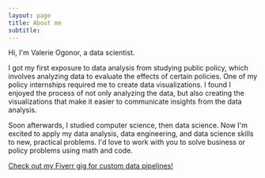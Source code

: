 ```yaml
---
layout: page
title: About me
subtitle:
---
```


Hi, I'm Valerie Ogonor, a data scientist.

I got my first exposure to data analysis from studying public policy, which involves analyzing data to evaluate the effects of certain policies. One of my policy internships required me to create data visualizations. I found I enjoyed the process of not only analyzing the data, but also creating the visualizations that make it easier to communicate insights from the data analysis.

Soon afterwards, I studied computer science, then data science. Now I'm excited to apply my data analysis, data engineering, and data science skills to new, practical problems. I'd love to work with you to solve business or policy problems using math and code.

[Check out my Fiverr gig for custom data pipelines!](https://www.fiverr.com/s/99XPyaA)
